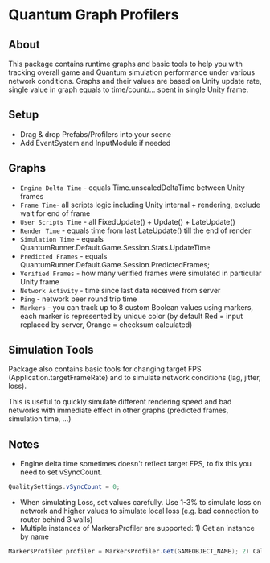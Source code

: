 # Quantum Graph Profilers

## About

This package contains runtime graphs and basic tools to help you with tracking overall game and Quantum simulation performance under various network conditions.
Graphs and their values are based on Unity update rate, single value in graph equals to time/count/... spent in single Unity frame.

## Setup

* Drag & drop Prefabs/Profilers into your scene
* Add EventSystem and InputModule if needed

## Graphs

* `Engine Delta Time` - equals Time.unscaledDeltaTime between Unity frames
* `Frame Time`- all scripts logic including Unity internal + rendering, exclude wait for end of frame
* `User Scripts Time` - all FixedUpdate() + Update() + LateUpdate()
* `Render Time` - equals time from last LateUpdate() till the end of render
* `Simulation Time` - equals QuantumRunner.Default.Game.Session.Stats.UpdateTime
* `Predicted Frames` - equals QuantumRunner.Default.Game.Session.PredictedFrames;
* `Verified Frames` - how many verified frames were simulated in particular Unity frame
* `Network Activity` - time since last data received from server
* `Ping` - network peer round trip time
* `Markers` - you can track up to 8 custom Boolean values using markers, each marker is represented by unique color (by default Red = input replaced by server, Orange = checksum calculated)

## Simulation Tools

Package also contains basic tools for changing target FPS (Application.targetFrameRate) and to simulate network conditions (lag, jitter, loss).

This is useful to quickly simulate different rendering speed and bad networks with immediate effect in other graphs (predicted frames, simulation time, ...)

## Notes

* Engine delta time sometimes doesn't reflect target FPS, to fix this you need to set vSyncCount.

```cs
QualitySettings.vSyncCount = 0;
```

* When simulating Loss, set values carefully. Use 1-3% to simulate loss on network and higher values to simulate local loss (e.g. bad connection to router behind 3 walls)
* Multiple instances of MarkersProfiler are supported: 1) Get an instance by name 

```cs
MarkersProfiler profiler = MarkersProfiler.Get(GAMEOBJECT_NAME); 2) Call profiler.SetMarker(INDEX);
```
